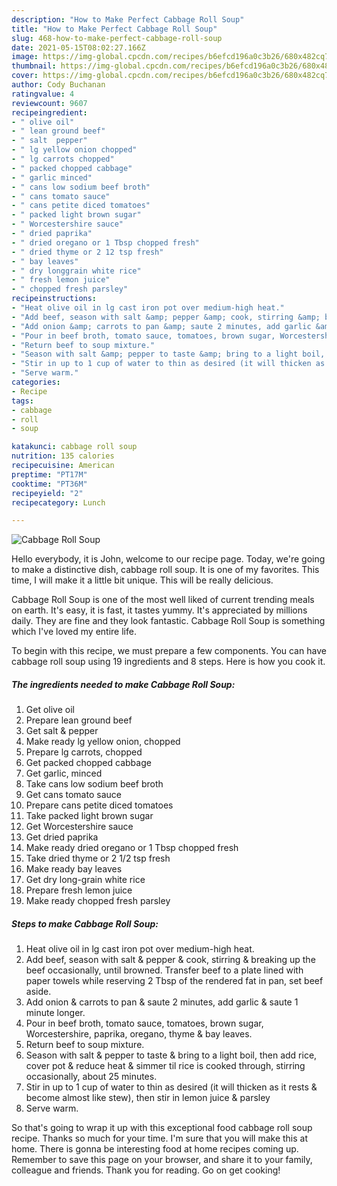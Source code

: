```yaml
---
description: "How to Make Perfect Cabbage Roll Soup"
title: "How to Make Perfect Cabbage Roll Soup"
slug: 468-how-to-make-perfect-cabbage-roll-soup
date: 2021-05-15T08:02:27.166Z
image: https://img-global.cpcdn.com/recipes/b6efcd196a0c3b26/680x482cq70/cabbage-roll-soup-recipe-main-photo.jpg
thumbnail: https://img-global.cpcdn.com/recipes/b6efcd196a0c3b26/680x482cq70/cabbage-roll-soup-recipe-main-photo.jpg
cover: https://img-global.cpcdn.com/recipes/b6efcd196a0c3b26/680x482cq70/cabbage-roll-soup-recipe-main-photo.jpg
author: Cody Buchanan
ratingvalue: 4
reviewcount: 9607
recipeingredient:
- " olive oil"
- " lean ground beef"
- " salt  pepper"
- " lg yellow onion chopped"
- " lg carrots chopped"
- " packed chopped cabbage"
- " garlic minced"
- " cans low sodium beef broth"
- " cans tomato sauce"
- " cans petite diced tomatoes"
- " packed light brown sugar"
- " Worcestershire sauce"
- " dried paprika"
- " dried oregano or 1 Tbsp chopped fresh"
- " dried thyme or 2 12 tsp fresh"
- " bay leaves"
- " dry longgrain white rice"
- " fresh lemon juice"
- " chopped fresh parsley"
recipeinstructions:
- "Heat olive oil in lg cast iron pot over medium-high heat."
- "Add beef, season with salt &amp; pepper &amp; cook, stirring &amp; breaking up the beef occasionally, until browned. Transfer beef to a plate lined with paper towels while reserving 2 Tbsp of the rendered fat in pan, set beef aside."
- "Add onion &amp; carrots to pan &amp; saute 2 minutes, add garlic &amp; saute 1 minute longer."
- "Pour in beef broth, tomato sauce, tomatoes, brown sugar, Worcestershire, paprika, oregano, thyme &amp; bay leaves."
- "Return beef to soup mixture."
- "Season with salt &amp; pepper to taste &amp; bring to a light boil, then add rice, cover pot &amp; reduce heat &amp; simmer til rice is cooked through, stirring occasionally, about 25 minutes."
- "Stir in up to 1 cup of water to thin as desired (it will thicken as it rests &amp; become almost like stew), then stir in lemon juice &amp; parsley"
- "Serve warm."
categories:
- Recipe
tags:
- cabbage
- roll
- soup

katakunci: cabbage roll soup 
nutrition: 135 calories
recipecuisine: American
preptime: "PT17M"
cooktime: "PT36M"
recipeyield: "2"
recipecategory: Lunch

---
```



![Cabbage Roll Soup](https://img-global.cpcdn.com/recipes/b6efcd196a0c3b26/680x482cq70/cabbage-roll-soup-recipe-main-photo.jpg)

Hello everybody, it is John, welcome to our recipe page. Today, we're going to make a distinctive dish, cabbage roll soup. It is one of my favorites. This time, I will make it a little bit unique. This will be really delicious.

Cabbage Roll Soup is one of the most well liked of current trending meals on earth. It's easy, it is fast, it tastes yummy. It's appreciated by millions daily. They are fine and they look fantastic. Cabbage Roll Soup is something which I've loved my entire life.




To begin with this recipe, we must prepare a few components. You can have cabbage roll soup using 19 ingredients and 8 steps. Here is how you cook it.

<!--inarticleads1-->

##### The ingredients needed to make Cabbage Roll Soup:

1. Get  olive oil
1. Prepare  lean ground beef
1. Get  salt &amp; pepper
1. Make ready  lg yellow onion, chopped
1. Prepare  lg carrots, chopped
1. Get  packed chopped cabbage
1. Get  garlic, minced
1. Take  cans low sodium beef broth
1. Get  cans tomato sauce
1. Prepare  cans petite diced tomatoes
1. Take  packed light brown sugar
1. Get  Worcestershire sauce
1. Get  dried paprika
1. Make ready  dried oregano or 1 Tbsp chopped fresh
1. Take  dried thyme or 2 1/2 tsp fresh
1. Make ready  bay leaves
1. Get  dry long-grain white rice
1. Prepare  fresh lemon juice
1. Make ready  chopped fresh parsley




<!--inarticleads2-->

##### Steps to make Cabbage Roll Soup:

1. Heat olive oil in lg cast iron pot over medium-high heat.
1. Add beef, season with salt &amp; pepper &amp; cook, stirring &amp; breaking up the beef occasionally, until browned. Transfer beef to a plate lined with paper towels while reserving 2 Tbsp of the rendered fat in pan, set beef aside.
1. Add onion &amp; carrots to pan &amp; saute 2 minutes, add garlic &amp; saute 1 minute longer.
1. Pour in beef broth, tomato sauce, tomatoes, brown sugar, Worcestershire, paprika, oregano, thyme &amp; bay leaves.
1. Return beef to soup mixture.
1. Season with salt &amp; pepper to taste &amp; bring to a light boil, then add rice, cover pot &amp; reduce heat &amp; simmer til rice is cooked through, stirring occasionally, about 25 minutes.
1. Stir in up to 1 cup of water to thin as desired (it will thicken as it rests &amp; become almost like stew), then stir in lemon juice &amp; parsley
1. Serve warm.




So that's going to wrap it up with this exceptional food cabbage roll soup recipe. Thanks so much for your time. I'm sure that you will make this at home. There is gonna be interesting food at home recipes coming up. Remember to save this page on your browser, and share it to your family, colleague and friends. Thank you for reading. Go on get cooking!
